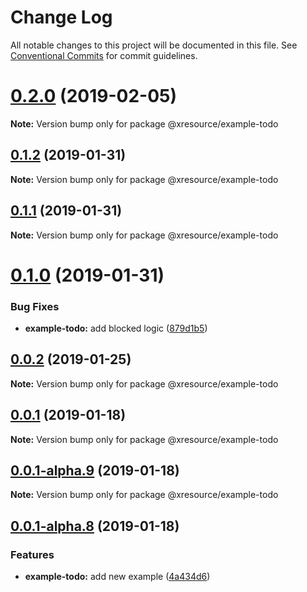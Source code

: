 # Change Log

All notable changes to this project will be documented in this file.
See [Conventional Commits](https://conventionalcommits.org) for commit guidelines.

# [0.2.0](https://github.com/pedronauck/xresource/compare/v0.1.2...v0.2.0) (2019-02-05)

**Note:** Version bump only for package @xresource/example-todo





## [0.1.2](https://github.com/pedronauck/xresource/compare/v0.1.1...v0.1.2) (2019-01-31)

**Note:** Version bump only for package @xresource/example-todo





## [0.1.1](https://github.com/pedronauck/xresource/compare/v0.1.0...v0.1.1) (2019-01-31)

**Note:** Version bump only for package @xresource/example-todo





# [0.1.0](https://github.com/pedronauck/xresource/compare/v0.0.2...v0.1.0) (2019-01-31)


### Bug Fixes

* **example-todo:** add blocked logic ([879d1b5](https://github.com/pedronauck/xresource/commit/879d1b5))





## [0.0.2](https://github.com/pedronauck/xresource/compare/v0.0.1...v0.0.2) (2019-01-25)

**Note:** Version bump only for package @xresource/example-todo





## [0.0.1](https://github.com/pedronauck/xresource/compare/v0.0.1-alpha.9...v0.0.1) (2019-01-18)

**Note:** Version bump only for package @xresource/example-todo





## [0.0.1-alpha.9](https://github.com/pedronauck/xresource/compare/v0.0.1-alpha.8...v0.0.1-alpha.9) (2019-01-18)

**Note:** Version bump only for package @xresource/example-todo





## [0.0.1-alpha.8](https://github.com/pedronauck/xresource/compare/v0.0.1-alpha.7...v0.0.1-alpha.8) (2019-01-18)


### Features

* **example-todo:** add new example ([4a434d6](https://github.com/pedronauck/xresource/commit/4a434d6))
